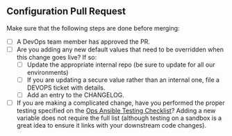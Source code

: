 Configuration Pull Request
---

Make sure that the following steps are done before merging:

  - [ ] A DevOps team member has approved the PR.
  - [ ] Are you adding any new default values that need to be overridden when this change goes live? If so:
    - [ ] Update the appropriate internal repo (be sure to update for all our environments)
    - [ ] If you are updating a secure value rather than an internal one, file a DEVOPS ticket with details.
    - [ ] Add an entry to the CHANGELOG.
  - [ ] If you are making a complicated change, have you performed the proper testing specified on the [Ops Ansible Testing Checklist](https://openedx.atlassian.net/wiki/display/EdxOps/Ops+Ansible+Testing+Checklist)?  Adding a new variable does not require the full list (although testing on a sandbox is a great idea to ensure it links with your downstream code changes).
